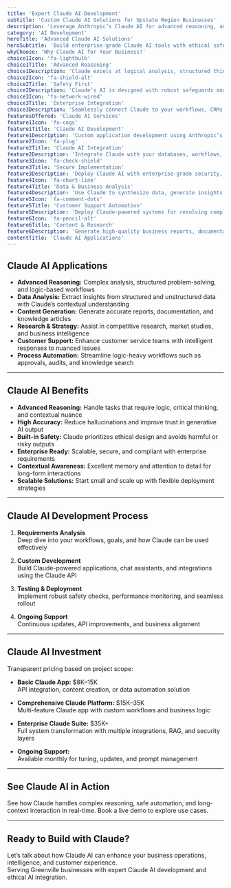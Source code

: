 ```yaml
---
title: 'Expert Claude AI Development'
subtitle: 'Custom Claude AI Solutions for Upstate Region Businesses'
description: 'Leverage Anthropic’s Claude AI for advanced reasoning, analysis, and automation. I provide expert Claude AI development, integration, and implementation services for Upstate region companies.'
category: 'AI Development'
heroTitle: 'Advanced Claude AI Solutions'
heroSubtitle: 'Build enterprise-grade Claude AI tools with ethical safeguards and powerful reasoning capabilities.'
whyChoose: 'Why Claude AI for Your Business?'
choice1Icon: 'fa-lightbulb'
choice1Title: 'Advanced Reasoning'
choice1Description: 'Claude excels at logical analysis, structured thinking, and complex problem-solving.'
choice2Icon: 'fa-shield-alt'
choice2Title: 'Safety First'
choice2Description: 'Claude’s AI is designed with robust safeguards and ethical deployment in mind.'
choice3Icon: 'fa-network-wired'
choice3Title: 'Enterprise Integration'
choice3Description: 'Seamlessly connect Claude to your workflows, CRMs, databases, and automation pipelines.'
featuresOffered: 'Claude AI Services'
feature1Icon: 'fa-cogs'
feature1Title: 'Claude AI Development'
feature1Description: 'Custom application development using Anthropic’s Claude API for advanced reasoning use cases.'
feature2Icon: 'fa-plug'
feature2Title: 'Claude AI Integration'
feature2Description: 'Integrate Claude with your databases, workflows, and tools to enhance productivity.'
feature3Icon: 'fa-check-shield'
feature3Title: 'Secure Implementation'
feature3Description: 'Deploy Claude AI with enterprise-grade security, safety filters, and compliance controls.'
feature4Icon: 'fa-chart-line'
feature4Title: 'Data & Business Analysis'
feature4Description: 'Use Claude to synthesize data, generate insights, and support decision-making at scale.'
feature5Icon: 'fa-comment-dots'
feature5Title: 'Customer Support Automation'
feature5Description: 'Deploy Claude-powered systems for resolving complex customer queries and technical issues.'
feature6Icon: 'fa-pencil-alt'
feature6Title: 'Content & Research'
feature6Description: 'Generate high-quality business reports, documentation, and research summaries using Claude.'
contentTitle: 'Claude AI Applications'
---
```


## Claude AI Applications

- **Advanced Reasoning:** Complex analysis, structured problem-solving, and logic-based workflows
- **Data Analysis:** Extract insights from structured and unstructured data with Claude’s contextual understanding
- **Content Generation:** Generate accurate reports, documentation, and knowledge articles
- **Research & Strategy:** Assist in competitive research, market studies, and business intelligence
- **Customer Support:** Enhance customer service teams with intelligent responses to nuanced issues
- **Process Automation:** Streamline logic-heavy workflows such as approvals, audits, and knowledge search

---

## Claude AI Benefits

- **Advanced Reasoning:** Handle tasks that require logic, critical thinking, and contextual nuance
- **High Accuracy:** Reduce hallucinations and improve trust in generative AI output
- **Built-in Safety:** Claude prioritizes ethical design and avoids harmful or risky outputs
- **Enterprise Ready:** Scalable, secure, and compliant with enterprise requirements
- **Contextual Awareness:** Excellent memory and attention to detail for long-form interactions
- **Scalable Solutions:** Start small and scale up with flexible deployment strategies

---

## Claude AI Development Process

1. **Requirements Analysis**  
   Deep dive into your workflows, goals, and how Claude can be used effectively

2. **Custom Development**  
   Build Claude-powered applications, chat assistants, and integrations using the Claude API

3. **Testing & Deployment**  
   Implement robust safety checks, performance monitoring, and seamless rollout

4. **Ongoing Support**  
   Continuous updates, API improvements, and business alignment

---

## Claude AI Investment

Transparent pricing based on project scope:

- **Basic Claude App:** $8K–15K  
  API integration, content creation, or data automation solution

- **Comprehensive Claude Platform:** $15K–35K  
  Multi-feature Claude app with custom workflows and business logic

- **Enterprise Claude Suite:** $35K+  
  Full system transformation with multiple integrations, RAG, and security layers

- **Ongoing Support:**  
  Available monthly for tuning, updates, and prompt management

---

## See Claude AI in Action

See how Claude handles complex reasoning, safe automation, and long-context interaction in real-time. Book a live demo to explore use cases.

---

## Ready to Build with Claude?

Let’s talk about how Claude AI can enhance your business operations, intelligence, and customer experience.  
Serving Greenville businesses with expert Claude AI development and ethical AI integration.
